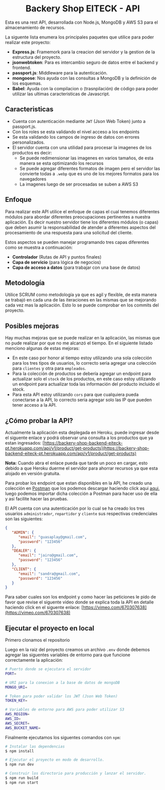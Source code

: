 <h1 align="center">Backery Shop EITECK - API</h1>

Esta es una rest API, desarrollada con Node.js, MongoDB y AWS S3 para el almacenamiento de recursos.

La siguente lista enumera los principales paquetes que utilice para poder realizar este proyecto:

-  **Express.js**: Framemork para la creacion del servidor y la gestion de la estructura del proyecto.
-  **jsonwebtoken**: Para es intercambio seguro de datos entre el backend y frontend.
-  **passport.js**: Middleware para la autenticación.
-  **mongoose**: Nos ayuda con las consultas a MongoDB y la definición de los esquemas.
-  **Babel**: Ayuda con la compilacion o (trasnpilación) de código para poder utilizar las ultimas caracteristicas de Javascript.

## Caracteristicas

-  Cuenta con autenticación mediante `JWT` (Json Web Token) junto a passport.js.
-  Con los roles se esta validando el nivel acceso a los endpoints
-  Se esta validando los campos de ingreso de datos con errores personalizados.
-  El servidor cuenta con una utilidad para procesar la imagenes de los productos es decir:
   -  Se puede redimensionar las imagenes en varios tamaños, de esta manera se esta optimizando los recursos
   -  Se puede agregar diferentes formatos de imagen pero el servidor las convierte todas a `.webp` que es uno de los mejores formatos para los navegadores
   -  La imagenes luego de ser procesadas se suben a AWS S3

## Enfoque

Para realizar este API utilice el enfoque de capas el cual tenemos diferentes módulos para abordar diferentes preocupaciones pertinentes a nuestra aplicación. Es decir nuestro servidor tiene los diferentes módulos (o capas) que deben asumir la responsabilidad de atender a diferentes aspectos del procesamiento de una respuesta para una solicitud del cliente.

Estos aspectos se pueden manejar programando tres capas diferentes como se muestra a continuación:

-  **Controlador**
   (Rutas de API y puntos finales)
-  **Capa de servicio**
   (para lógica de negocios)
-  **Capa de acceso a datos**
   (para trabajar con una base de datos)

## Metodología

Utilice SCRUM como metodología ya que es agil y flexible, de esta manera se trabajó en cada una de las iteraciones en las mismas que se mejorando cada vez mas la aplicación. Esto lo se puede comprobar en los commits del proyecto.

## Posibles mejoras

Hay muchas mejoras que se puede realizar en la aplicación, las mismas que no pude realizar por que no me alcanzó el tiempo. En el siguiente listado menciono algunas de estas mejoras:

-  En este caso por honor al tiempo estoy utilizando una sola colección para los tres tipos de usuarios, lo correcto seria agregar una colección para `clientes` y otra para `empleados`.
-  Para la colección de productos se debería agregar un endpoint para actualizar solo el `stock` de los productos, en este caso estoy utilizando un endpoint para actualizar toda las información del producto incluido el stock.
-  Para esta API estoy utilizando `cors` para que cualquiera pueda conectarse a la API, lo correcto seria agregar solo las IP que pueden tener acceso a la API.

## ¿Cómo probar la API?

Actualmente la aplicación esta deplegada en Heroku, puede ingresar desde el siguente enlace y podrá observar una consulta a los productos que ya estan ingresados: [https://backery-shop-backend-eiteck-pt.herokuapp.com/api/v1/product/get-products](https://backery-shop-backend-eiteck-pt.herokuapp.com/api/v1/product/get-products)

**Nota:** Cuando abra el enlace pueda que tarde un poco en cargar, esto debido a que Heroku duerme el servidor para ahorrar recursos ya que esta alojado en versión gratuita.

Para probar los endpoint que estan disponibles en la API, he creado una colección en [Postman](https://www.postman.com/) que los podemos descargar haciendo click aqui [aqui](https://gist.github.com/GuasaPlay/ac120c342eae08fe3f3381147a216801), luego podemos importar dicha colección a Postman para hacer uso de ella y asi facilite hacer las pruebas.

El API cuenta con una autenticación por lo cual se ha creado los tres usuarios `administrador`, `repartidor` y `cliente` sus respectivas credenciales son las siguientes:

```json
{
   "ADMIN": {
      "email": "guasaplay@gmail.com",
      "password": "123456"
   },
   "DEALER": {
      "email": "jairo@gmail.com",
      "password": "123456"
   },
   "CLIENT": {
      "email": "sandra@gmail.com",
      "password": "123456"
   }
}
```

Para saber cuales son los endpoint y como hacer las peticiones le pido de favor que revise el siguente video donde se explica toda la API en detalle haciendo click en el siguente enlace:
[https://vimeo.com/670307638](https://vimeo.com/670307638)

## Ejecutar el proyecto en local

Primero clonamos el repositorio

Luego en la raiz del proyecto creamos un archivo `.env` donde debemos agregar las siguentes variables de entorno para que funcione correctamente la aplicación:

```bash
# Puerto donde se ejecutara el servidor
PORT=

# URI para la conexion a la base de datos de mongoDB
MONGO_URI=

# Token para poder validar los JWT (Json Web Token)
TOKEN_KEY=

# Variables de entorno para AWS para poder utilizar S3
AWS_REGION=
AWS_ID=
AWS_SECRET=
AWS_BUCKET_NAME=
```

Finalmente ejecutamos los siguentes comandos con `npm`:

```bash
# Instalar las dependencias
$ npm install

# Ejecutar el proyecto en modo de desarrollo.
$ npm run dev

# Construir los directorio para producción y lanzar el servidor.
$ npm run build
$ npm run start

```
